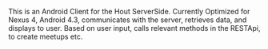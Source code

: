 This is an Android Client for the Hout ServerSide.
Currently Optimized for Nexus 4, Android 4.3, communicates with the server, retrieves data, and displays to user. Based on user input, calls relevant methods in the RESTApi, to create meetups etc.
